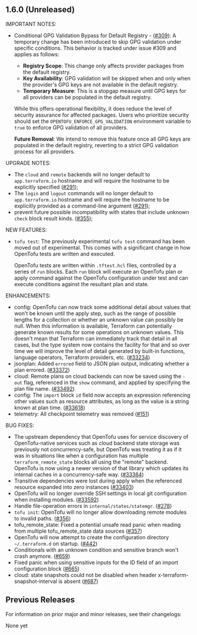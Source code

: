 ## 1.6.0 (Unreleased)

IMPORTANT NOTES:

- Conditional GPG Validation Bypass for Default Registry - ([#309](https://github.com/opentofu/opentofu/pull/309)): A temporary change has been introduced to skip GPG validation under specific conditions. This behavior is tracked under issue #309 and applies as follows:
  - **Registry Scope**: This change only affects provider packages from the default registry.
  - **Key Availability**: GPG validation will be skipped when and only when the provider's GPG keys are not available in the default registry.
  - **Temporary Measure**: This is a stopgap measure until GPG keys for all providers can be populated in the default registry.

  While this offers operational flexibility, it does reduce the level of security assurance for affected packages. Users who prioritize security should set the `OPENTOFU_ENFORCE_GPG_VALIDATION` environment variable to `true` to enforce GPG validation of all providers.

  **Future Removal**: We intend to remove this feature once all GPG keys are populated in the default registry, reverting to a strict GPG validation process for all providers.

UPGRADE NOTES:

* The `cloud` and `remote` backends will no longer default to `app.terraform.io` hostname and will require the hostname to be explicitly specified ([#291](https://github.com/opentofu/opentofu/pull/291));
* The `login` and `logout` commands will no longer default to `app.terraform.io` hostname and will require the hostname to be explicitly provided as a command-line argument ([#291](https://github.com/opentofu/opentofu/pull/291));
* prevent future possible incompatibility with states that include unknown `check` block result kinds.  ([#355](https://github.com/opentofu/opentofu/pull/355));

NEW FEATURES:

* `tofu test`: The previously experimental `tofu test` command has been moved out of experimental. This comes with a significant change in how OpenTofu tests are written and executed.

  OpenTofu tests are written within `.tftest.hcl` files, controlled by a series of `run` blocks. Each `run` block will execute an OpenTofu plan or apply command against the OpenTofu configuration under test and can execute conditions against the resultant plan and state.

ENHANCEMENTS:

* config: OpenTofu can now track some additional detail about values that won't be known until the apply step, such as the range of possible lengths for a collection or whether an unknown value can possibly be null. When this information is available, Terraform can potentially generate known results for some operations on unknown values. This doesn't mean that Terraform can immediately track that detail in all cases, but the type system now contains the facility for that and so over time we will improve the level of detail generated by built-in functions, language operators, Terraform providers, etc. ([#33234](https://github.com/hashicorp/terraform/issues/33234))
* jsonplan: Added `errored` field to JSON plan output, indicating whether a plan errored. ([#33372](https://github.com/hashicorp/terraform/issues/33372))
* cloud: Remote plans on cloud backends can now be saved using the `-out` flag, referenced in the `show` command, and applied by specifying the plan file name. ([#33492](https://github.com/hashicorp/terraform/issues/33492))
* config: The `import` block `id` field now accepts an expression referencing other values such as resource attributes, as long as the value is a string known at plan time. ([#33618](https://github.com/hashicorp/terraform/issues/33618))
* telemetry: All checkpoint telemetry was removed ([#151](https://github.com/opentofu/opentofu/pull/151))

BUG FIXES:

* The upstream dependency that OpenTofu uses for service discovery of OpenTofu-native services such as cloud backend state storage was previously not concurrency-safe, but OpenTofu was treating it as if it was in situations like when a configuration has multiple `terraform_remote_state` blocks all using the "remote" backend. OpenTofu is now using a newer version of that library which updates its internal caches in a concurrency-safe way. ([#33364](https://github.com/hashicorp/terraform/issues/33364))
* Transitive dependencies were lost during apply when the referenced resource expanded into zero instances ([#33403](https://github.com/hashicorp/terraform/issues/33403))
* OpenTofu will no longer override SSH settings in local git configuration when installing modules. ([#33592](https://github.com/hashicorp/terraform/issues/33592))
* Handle file-operation errors in `internal/states/statemgr`. ([#278](https://github.com/opentofu/opentofu/issues/278))
* `tofu init`: OpenTofu will no longer allow downloading remote modules to invalid paths. ([#356](https://github.com/opentofu/opentofu/issues/356))
* tofu_remote_state: Fixed a potential unsafe read panic when reading from multiple tofu_remote_state data sources ([#357](https://github.com/opentofu/opentofu/issues/357))
* OpenTofu will now attempt to create the configuration directory `~/.terraform.d` on startup. ([#442](https://github.com/opentofu/opentofu/issues/442))
* Conditionals with an unknown condition and sensitive branch won't crash anymore. ([#659](https://github.com/opentofu/opentofu/issues/659))
* Fixed panic when using sensitive inputs for the ID field of an import configuration block ([#665](https://github.com/opentofu/opentofu/pull/665))
* cloud: state snapshots could not be disabled when header x-terraform-snapshot-interval is absent ([#687](https://github.com/opentofu/opentofu/issues/687))

## Previous Releases

For information on prior major and minor releases, see their changelogs:

None yet
